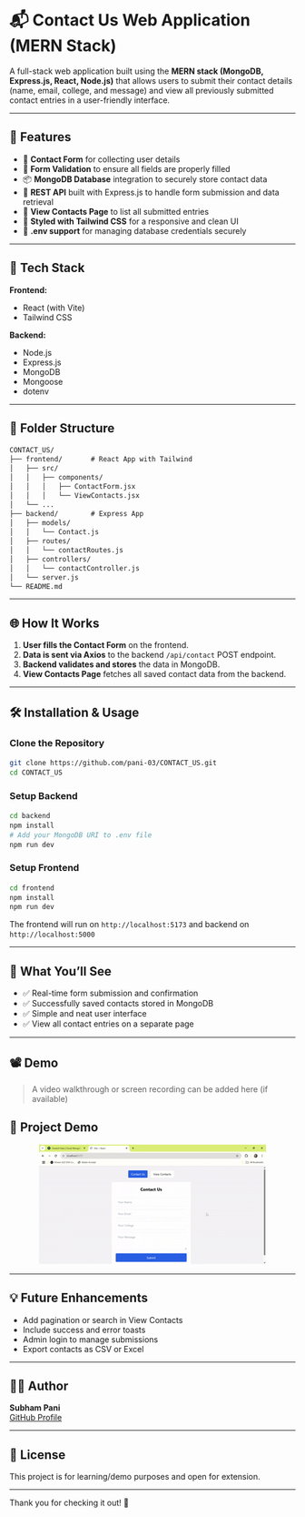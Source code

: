 # 📬 Contact Us Web Application (MERN Stack)

A full-stack web application built using the **MERN stack (MongoDB, Express.js, React, Node.js)** that allows users to submit their contact details (name, email, college, and message) and view all previously submitted contact entries in a user-friendly interface.

---

## 🚀 Features

- 📝 **Contact Form** for collecting user details
- 🧠 **Form Validation** to ensure all fields are properly filled
- 📦 **MongoDB Database** integration to securely store contact data
- 🔄 **REST API** built with Express.js to handle form submission and data retrieval
- 📄 **View Contacts Page** to list all submitted entries
- 🎨 **Styled with Tailwind CSS** for a responsive and clean UI
- 🔐 **.env support** for managing database credentials securely

---

## 🔧 Tech Stack

**Frontend:**
- React (with Vite)
- Tailwind CSS

**Backend:**
- Node.js
- Express.js
- MongoDB
- Mongoose
- dotenv

---

## 📁 Folder Structure

```
CONTACT_US/
├── frontend/       # React App with Tailwind
│   ├── src/
│   │   ├── components/
│   │   │   ├── ContactForm.jsx
│   │   │   └── ViewContacts.jsx
│   └── ...
├── backend/        # Express App
│   ├── models/
│   │   └── Contact.js
│   ├── routes/
│   │   └── contactRoutes.js
│   ├── controllers/
│   │   └── contactController.js
│   └── server.js
└── README.md
```

---

## 🌐 How It Works

1. **User fills the Contact Form** on the frontend.
2. **Data is sent via Axios** to the backend `/api/contact` POST endpoint.
3. **Backend validates and stores** the data in MongoDB.
4. **View Contacts Page** fetches all saved contact data from the backend.

---

## 🛠️ Installation & Usage

### Clone the Repository
```bash
git clone https://github.com/pani-03/CONTACT_US.git
cd CONTACT_US
```

### Setup Backend
```bash
cd backend
npm install
# Add your MongoDB URI to .env file
npm run dev
```

### Setup Frontend
```bash
cd frontend
npm install
npm run dev
```

The frontend will run on `http://localhost:5173` and backend on `http://localhost:5000`

---

## 📌 What You’ll See

- ✅ Real-time form submission and confirmation
- ✅ Successfully saved contacts stored in MongoDB
- ✅ Simple and neat user interface
- ✅ View all contact entries on a separate page

---

## 📽️ Demo
> A video walkthrough or screen recording can be added here (if available)
## 🎥 Project Demo

<p align="center">
  <img src="./Subham Pani.gif" alt="Demo GIF" />
</p>

---

## 💡 Future Enhancements
- Add pagination or search in View Contacts
- Include success and error toasts
- Admin login to manage submissions
- Export contacts as CSV or Excel

---

## 👨‍💻 Author
**Subham Pani**  
[GitHub Profile](https://github.com/pani-03)

---

## 📃 License
This project is for learning/demo purposes and open for extension.

---

Thank you for checking it out! 🙌
